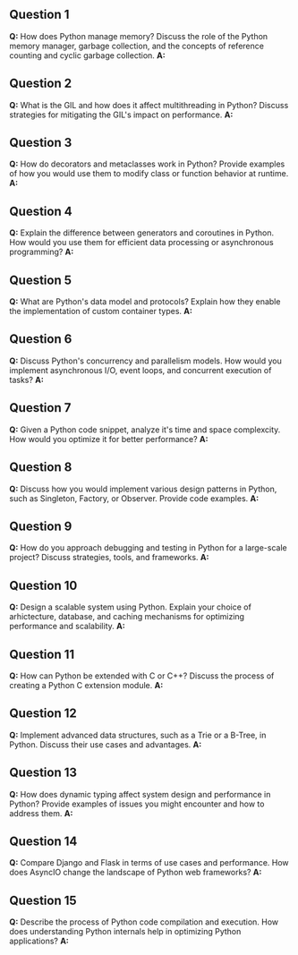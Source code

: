 ## Question 1
**Q:** How does Python manage memory? Discuss the role of the Python memory manager, garbage collection, and the concepts of reference counting and cyclic garbage collection.
**A:** 

## Question 2
**Q:** What is the GIL and how does it affect multithreading in Python? Discuss strategies for mitigating the GIL's impact on performance.
**A:** 

## Question 3
**Q:** How do decorators and metaclasses work in Python? Provide examples of how you would use them to modify class or function behavior at runtime.
**A:** 

## Question 4
**Q:** Explain the difference between generators and coroutines in Python. How would you use them for efficient data processing or asynchronous programming?
**A:** 

## Question 5
**Q:** What are Python's data model and protocols? Explain how they enable the implementation of custom container types.
**A:** 

## Question 6
**Q:** Discuss Python's concurrency and parallelism models. How would you implement asynchronous I/O, event loops, and concurrent execution of tasks?
**A:** 

## Question 7
**Q:** Given a Python code snippet, analyze it's time and space complexcity. How would you optimize it for better performance?
**A:** 

## Question 8
**Q:** Discuss how you would implement various design patterns in Python, such as Singleton, Factory, or Observer. Provide code examples.
**A:** 

## Question 9
**Q:** How do you approach debugging and testing in Python for a large-scale project? Discuss strategies, tools, and frameworks.
**A:** 

## Question 10
**Q:** Design a scalable system using Python. Explain your choice of arhictecture, database, and caching mechanisms for optimizing performance and scalability.
**A:** 

## Question 11
**Q:** How can Python be extended with C or C++? Discuss the process of creating a Python C extension module.
**A:** 

## Question 12
**Q:** Implement advanced data structures, such as a Trie or a B-Tree, in Python. Discuss their use cases and advantages.
**A:** 

## Question 13
**Q:** How does dynamic typing affect system design and performance in Python? Provide examples of issues you might encounter and how to address them.
**A:** 

## Question 14
**Q:** Compare Django and Flask in terms of use cases and performance. How does AsyncIO change the landscape of Python web frameworks?
**A:** 

## Question 15
**Q:** Describe the process of Python code compilation and execution. How does understanding Python internals help in optimizing Python applications?
**A:** 
